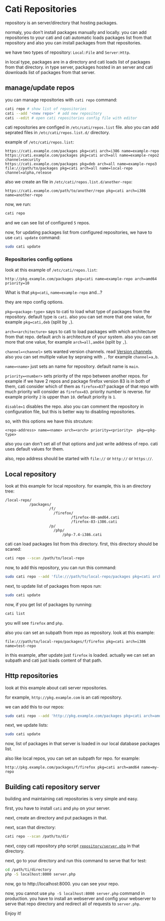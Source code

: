 # Cati Repositories
repository is an server/directory that hosting packages.

normaly, you don't install packages manually and locally. you can add repositories to your cati and cati automatic loads packages list from that repository and also you can install packages from that repositories.

we have two types of repository: `Local:File` and `Server:Http`.

in local type, packages are in a directory and cati loads list of packages from that directory. in type server, packages hosted in an server and cati downloads list of packages from that server.

## manage/update repos
you can manage repositories with `cati repo` command:

```bash
cati repo # show list of repositories
cati --add '<new repo>' # add new repository
cati --edit # open cati repositories config file with editor
```

cati repositories are configed in `/etc/cati/repos.list` file. 
also you can add seprated files in `/etc/cati/repos.list.d/` directory.

example of `/etc/cati/repos.list`:

```
https://cati.example.com/packages pkg=cati arch=i386 name=example-repo
https://cati.example.com/packages pkg=cati arch=all name=example-repo2 channel=security
https://cati.example.com/packages pkg=deb arch=all name=example-repo3
file:///path/to/packages pkg=cati arch=all name=local-repo channel=alpha,release
```

also we create an file in `/etc/cati/repos.list.d/another-repo`:

```
https://cati.example.com/path/to/another/repo pkg=cati arch=i386 name=another-repo
```

now, we run:

```bash
cati repo
```

and we can see list of configured `5` repos.

now, for updating packages list from configured repositories, we have to use `cati update` command:

```bash
sudo cati update
```

### Repositories config options
look at this example of `/etc/cati/repos.list`:

```
http://pkg.example.com/packages pkg=cati name=example-repo arch=amd64 priority=10
```

What is that `pkg=cati`, `name=example-repo` and...?

they are repo config options.

`pkg=<package-type>` says to cati to load what type of packages from the repository. default type is `cati`. also you can set more that one value, for example `pkg=cati,deb` (split by `,`).

`arch=<architecture>` says to cati to load packages with which architecture from that repo. default arch is architecture of your system. also you can set more that one value, for example `arch=all,amd64` (split by `,`).

`channel=<channel>` sets wanted version channels. read [Version channels](version-channels.md). also you can set multiple value by sepraing with `,`. for example `channel=a,b`.

`name=<name>` just sets an name for repository. default name is `main`.

`priority=<number>` sets priority of the repo between another repos. for example if we have 2 repos and package firefox version 83 is in both of them, cati consider which of them as `firefox=83`? package of that repo with much priority will consider as `firefox=83`. priority number is reverse. for example priority `2` is upper than `10`. default priority is `1`.

`disable=1` disables the repo. also you can comment the repository in configuration file, but this is better way to disabling repositories.

so, with this options we have this strcuture:

```
<repo-address> name=<name> arch=<arch> priority=<priority>  pkg=<pkg-type>
```

also you can don't set all of that options and just write address of repo. cati uses default values for them.

also, repo address should be started with `file://` or `http://` or `https://`.

## Local repository
look at this example for local repository. for example, this is an directory tree:

```
/local-repo/
           /packages/
                    /f/
                      /firefox/
                              /firefox-80-amd64.cati
                              /firefox-83-i386.cati
                    /p/
                      /php/
                          /php-7.4-i386.cati
```

cati can load packages list from this directory. first, this directory should be scaned:

```bash
cati repo --scan /path/to/local-repo
```

now, to add this repository, you can run this command:

```bash
sudo cati repo --add 'file:///path/to/local-repo/packages pkg=cati arch=i386 name=test-repo'
```

next, to update list of packages from repos run:

```bash
sudo cati update
```

now, if you get list of packages by running:

```bash
cati list
```

you will see `firefox` and `php`.

also you can set an subpath from repo as repository. look at this example:

```
file:///path/to/local-repo/packages/f/firefox pkg=cati arch=i386 name=test-repo
```

in this example, after update just `firefox` is loaded. actually we can set an subpath and cati just loads content of that path.

## Http repositories
look at this example about cati server repositories.

for example, `http://pkg.example.com` is an cati repository.

we can add this to our repos:

```bash
sudo cati repo --add 'http://pkg.example.com/packages pkg=cati arch=amd64 name=my-repo'
```

next, we update lists:

```bash
sudo cati update
```

now, list of packages in that server is loaded in our local database packages list.

also like local repos, you can set an subpath for repo. for example:

```
http://pkg.example.com/packages/f/firefox pkg=cati arch=amd64 name=my-repo
```

## Building cati repository server
building and maintaining cati repositories is very simple and easy.

first, you have to install `cati` and `php` on your server.

next, create an directory and put packages in that.

next, scan that directory:

```bash
cati repo --scan /path/to/dir
```

next, copy cati repository php script [`repository/server.php`](/repository/server.php) in that directory.

next, go to your directory and run this command to serve that for test:

```bash
cd /path/ti/directory
php -S localhost:8000 server.php
```

now, go to http://localhost:8000. you can see your repo.

now, you cannot use `php -S localhost:8000 server.php` command in production. you have to install an webserver and config your webserver to serve that repo directory and redirect all of requests to `server.php`.

Enjoy it!
